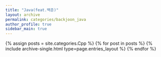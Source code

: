 ```yaml
---
title: "Java(feat.백준)"
layout: archive
permalink: categories/backjoon_java
author_profile: true
sidebar_main: true
---
```



{% assign posts = site.categories.Cpp %}
{% for post in posts %} {% include archive-single.html type=page.entries_layout %} {% endfor %}
